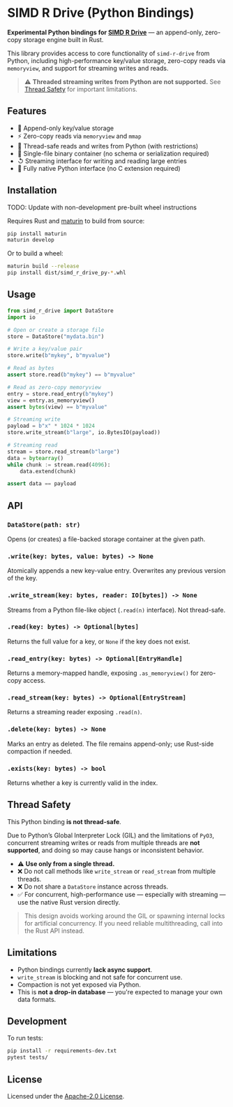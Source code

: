# SIMD R Drive (Python Bindings)

**Experimental Python bindings for [SIMD R Drive](https://crates.io/crates/simd-r-drive)** — an append-only, zero-copy storage engine built in Rust.

This library provides access to core functionality of `simd-r-drive` from Python, including high-performance key/value storage, zero-copy reads via `memoryview`, and support for streaming writes and reads.

> ⚠ **Threaded streaming writes from Python are not supported.** See [Thread Safety](#thread-safety) for important limitations.

## Features

* 🔑 Append-only key/value storage
* ⚡ Zero-copy reads via `memoryview` and `mmap`
* 🧵 Thread-safe reads and writes from Python (with restrictions)
* 📆 Single-file binary container (no schema or serialization required)
* ↺ Streaming interface for writing and reading large entries
* 🐍 Fully native Python interface (no C extension required)

## Installation

TODO: Update with non-development pre-built wheel instructions

Requires Rust and [maturin](https://github.com/PyO3/maturin) to build from source:

```bash
pip install maturin
maturin develop
```

Or to build a wheel:

```bash
maturin build --release
pip install dist/simd_r_drive_py-*.whl
```

## Usage

```python
from simd_r_drive import DataStore
import io

# Open or create a storage file
store = DataStore("mydata.bin")

# Write a key/value pair
store.write(b"mykey", b"myvalue")

# Read as bytes
assert store.read(b"mykey") == b"myvalue"

# Read as zero-copy memoryview
entry = store.read_entry(b"mykey")
view = entry.as_memoryview()
assert bytes(view) == b"myvalue"

# Streaming write
payload = b"x" * 1024 * 1024
store.write_stream(b"large", io.BytesIO(payload))

# Streaming read
stream = store.read_stream(b"large")
data = bytearray()
while chunk := stream.read(4096):
    data.extend(chunk)

assert data == payload
```

## API

### `DataStore(path: str)`

Opens (or creates) a file-backed storage container at the given path.

### `.write(key: bytes, value: bytes) -> None`

Atomically appends a new key-value entry. Overwrites any previous version of the key.

### `.write_stream(key: bytes, reader: IO[bytes]) -> None`

Streams from a Python file-like object (`.read(n)` interface). Not thread-safe.

### `.read(key: bytes) -> Optional[bytes]`

Returns the full value for a key, or `None` if the key does not exist.

### `.read_entry(key: bytes) -> Optional[EntryHandle]`

Returns a memory-mapped handle, exposing `.as_memoryview()` for zero-copy access.

### `.read_stream(key: bytes) -> Optional[EntryStream]`

Returns a streaming reader exposing `.read(n)`.

### `.delete(key: bytes) -> None`

Marks an entry as deleted. The file remains append-only; use Rust-side compaction if needed.

### `.exists(key: bytes) -> bool`

Returns whether a key is currently valid in the index.

## Thread Safety

This Python binding **is not thread-safe**.

Due to Python’s Global Interpreter Lock (GIL) and the limitations of `PyO3`, concurrent streaming writes or reads from multiple threads are **not supported**, and doing so may cause hangs or inconsistent behavior.

* ⚠ **Use only from a single thread.**
* ❌ Do not call methods like `write_stream` or `read_stream` from multiple threads.
* ❌ Do not share a `DataStore` instance across threads.
* ✅ For concurrent, high-performance use — especially with streaming — use the native Rust version directly.

> This design avoids working around the GIL or spawning internal locks for artificial concurrency. If you need reliable multithreading, call into the Rust API instead.

## Limitations

* Python bindings currently **lack async support**.
* `write_stream` is blocking and not safe for concurrent use.
* Compaction is not yet exposed via Python.
* This is **not a drop-in database** — you're expected to manage your own data formats.

## Development

To run tests:

```bash
pip install -r requirements-dev.txt
pytest tests/
```

## License

Licensed under the [Apache-2.0 License](LICENSE).
